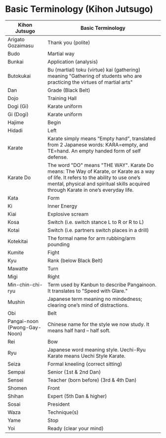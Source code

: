 # Basic Terminology (Kihon Jutsugo)

| Kihon Jutsugo | Basic Terminology |
| ------------- | ----------------- |
| Arigato Gozaimasu | Thank you (polite) |
| Budo | Martial way |
| Bunkai | Application (analysis) |
| Butokukai | Bu (martial) toku (virtue) kai (gathering) meaning "Gathering of students who are practicing the virtues of martial arts" |
| Dan | Grade (Black Belt) |
| Dojo | Training Hall |
| Dogi (Gi) | Karate uniform |
| Gi (Dogi) | Karate uniform |
| Hajime | Begin |
| Hidadi | Left |
| Karate | Karate simply means “Empty hand”, translated from 2 Japanese words: KARA=empty, and TE=hand. An empty handed form of self defense. |
| Karate Do | The word "DO" means "THE WAY". Karate Do means: The Way of Karate, or Karate as a way of life. It refers to the ability to use one’s mental, physical and spiritual skills acquired through Karate in one’s everyday life. |
| Kata | Form |
| Ki | Inner Energy |
| Kiai | Explosive scream |
| Kosa | Switch (i.e. switch stance L to R or R to L) |
| Kotai | Switch (i.e. partners switch places in a drill) |
| Kotekitai | The formal name for arm rubbing/arm pounding |
| Kumite | Fight |
| Kyu | Rank (below Black Belt) |
| Mawatte | Turn |
| Migi | Right |
| Min-chin-chi-ryu | Term used by Kanbun to describe Pangainoon. It translates to "Speed with Glare." |
| Mushin | Japanese term meaning no mindedness; clearing one’s mind of distractions. |
| Obi | Belt |
| Pangai-noon (Pwong-Gay-Noon) | Chinese name for the style we now study. It means half hard – half soft. |
| Rei | Bow |
| Ryu | Japanese word meaning style. Uechi-Ryu Karate means Uechi Style Karate. |
| Seiza | Formal kneeling (correct sitting) |
| Sempai | Senior (1st & 2nd Dan) |
| Sensei | Teacher (born before) (3rd & 4th Dan) |
| Shomen | Front |
| Shihan | Expert (5th Dan & higher) |
| Sosai | President |
| Waza | Technique(s) |
| Yame | Stop |
| Yoi | Ready (clear your mind) |
